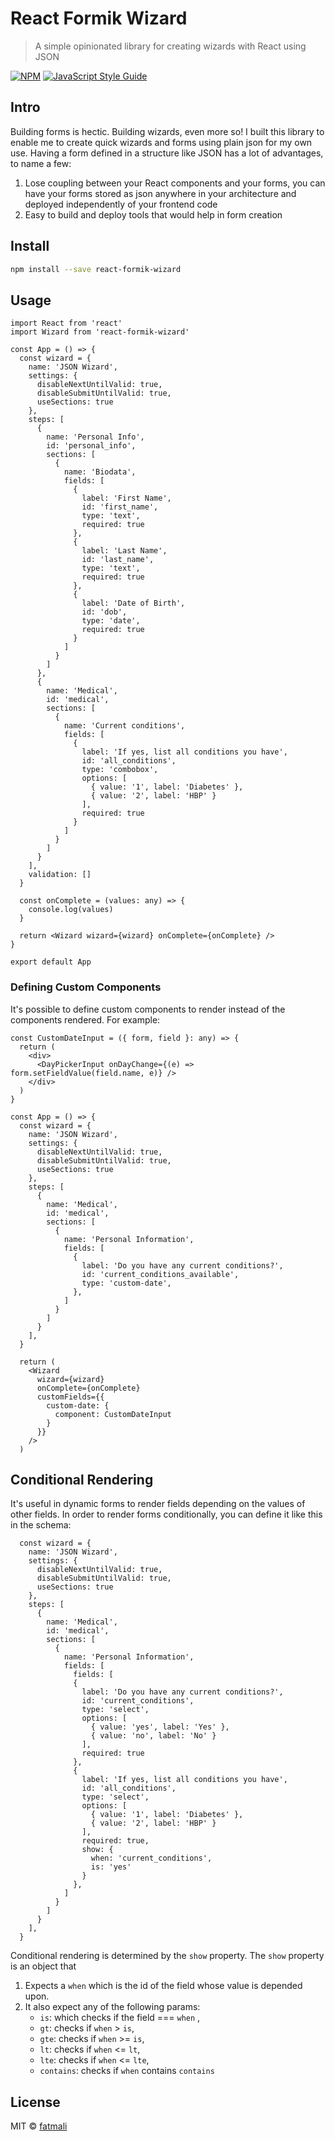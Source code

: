 # React Formik Wizard

> A simple opinionated library for creating wizards with React using JSON

[![NPM](https://img.shields.io/npm/v/react-formik-wizard.svg)](https://www.npmjs.com/package/react-formik-wizard) [![JavaScript Style Guide](https://img.shields.io/badge/code_style-standard-brightgreen.svg)](https://standardjs.com)

## Intro

Building forms is hectic. Building wizards, even more so! I built this library to enable me to create quick wizards and forms using plain json for my own use. Having a form defined in a structure like JSON has a lot of advantages, to name a few:

1. Lose coupling between your React components and your forms, you can have your forms stored as json anywhere in your architecture and deployed independently of your frontend code
2. Easy to build and deploy tools that would help in form creation

## Install

```bash
npm install --save react-formik-wizard
```

## Usage

```tsx
import React from 'react'
import Wizard from 'react-formik-wizard'

const App = () => {
  const wizard = {
    name: 'JSON Wizard',
    settings: {
      disableNextUntilValid: true,
      disableSubmitUntilValid: true,
      useSections: true
    },
    steps: [
      {
        name: 'Personal Info',
        id: 'personal_info',
        sections: [
          {
            name: 'Biodata',
            fields: [
              {
                label: 'First Name',
                id: 'first_name',
                type: 'text',
                required: true
              },
              {
                label: 'Last Name',
                id: 'last_name',
                type: 'text',
                required: true
              },
              {
                label: 'Date of Birth',
                id: 'dob',
                type: 'date',
                required: true
              }
            ]
          }
        ]
      },
      {
        name: 'Medical',
        id: 'medical',
        sections: [
          {
            name: 'Current conditions',
            fields: [
              {
                label: 'If yes, list all conditions you have',
                id: 'all_conditions',
                type: 'combobox',
                options: [
                  { value: '1', label: 'Diabetes' },
                  { value: '2', label: 'HBP' }
                ],
                required: true
              }
            ]
          }
        ]
      }
    ],
    validation: []
  }

  const onComplete = (values: any) => {
    console.log(values)
  }

  return <Wizard wizard={wizard} onComplete={onComplete} />
}

export default App
```

### Defining Custom Components

It's possible to define custom components to render instead of the components rendered. For example: 

```tsx
const CustomDateInput = ({ form, field }: any) => {
  return (
    <div>
      <DayPickerInput onDayChange={(e) => form.setFieldValue(field.name, e)} />
    </div>
  )
}

const App = () => {
  const wizard = {
    name: 'JSON Wizard',
    settings: {
      disableNextUntilValid: true,
      disableSubmitUntilValid: true,
      useSections: true
    },
    steps: [
      {
        name: 'Medical',
        id: 'medical',
        sections: [
          {
            name: 'Personal Information',
            fields: [
              {
                label: 'Do you have any current conditions?',
                id: 'current_conditions_available',
                type: 'custom-date',
              },
            ]
          }
        ]
      }
    ],
  }

  return (
    <Wizard
      wizard={wizard}
      onComplete={onComplete}
      customFields={{
        custom-date: {
          component: CustomDateInput
        }
      }}
    />
  )
```

## Conditional Rendering

It's useful in dynamic forms to render fields depending on the values of other fields. In order to render forms conditionally, you can define it like this in the schema: 

```tsx
  const wizard = {
    name: 'JSON Wizard',
    settings: {
      disableNextUntilValid: true,
      disableSubmitUntilValid: true,
      useSections: true
    },
    steps: [
      {
        name: 'Medical',
        id: 'medical',
        sections: [
          {
            name: 'Personal Information',
            fields: [
              fields: [
              {
                label: 'Do you have any current conditions?',
                id: 'current_conditions',
                type: 'select',
                options: [
                  { value: 'yes', label: 'Yes' },
                  { value: 'no', label: 'No' }
                ],
                required: true
              },
              {
                label: 'If yes, list all conditions you have',
                id: 'all_conditions',
                type: 'select',
                options: [
                  { value: '1', label: 'Diabetes' },
                  { value: '2', label: 'HBP' }
                ],
                required: true,
                show: {
                  when: 'current_conditions',
                  is: 'yes'
                }
              },
            ]
          }
        ]
      }
    ],
  }
```
Conditional rendering is determined by the `show` property. The `show` property is an object that 
1. Expects a `when` which is the id of the field whose value is depended upon. 
2. It also expect any of the following params: 
      - `is`: which checks if the field ===  `when` , 
      - `gt`: checks if `when` > `is`, 
      - `gte`: checks if `when` >= `is`, 
      - `lt`: checks if `when` <= `lt`, 
      - `lte`: checks if `when` <= `lte`, 
      - `contains`: checks if `when` contains `contains`

## License

MIT © [fatmali](https://github.com/fatmali)
